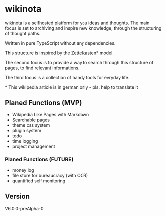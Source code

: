 # wikinota
wikinota is a selfhosted platform for you ideas and thoughts.
The main focus is set to archiving and inspire new knowledge, through the structuring of thought paths.

Written in pure TypeScript without any dependencies.

This structure is inspired by the [Zettelkasten*](https://de.wikipedia.org/wiki/Zettelkasten) model.

The second focus is to provide a way to search through this structure of pages, to find relevant informations.

The third focus is a collection of handy tools for evryday life.

\* This wikipedia article is in german only - pls. help to translate it

## Planed Functions (MVP)
- Wikipedia Like Pages with Markdown
- Searchable pages
- theme css system
- plugin system
- todo
- time logging
- project management
### Planed Functions (FUTURE)
- money log
- file store for bureaucracy (with OCR)
- quantified self monitoring


## Version
V6.0.0-preAlpha-0
